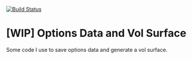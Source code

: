 [![Build Status](https://travis-ci.org/ikmckenz/vol_surface.svg?branch=master)](https://travis-ci.org/ikmckenz/vol_surface)

# [WIP] Options Data and Vol Surface

Some code I use to save options data and generate a vol surface.

